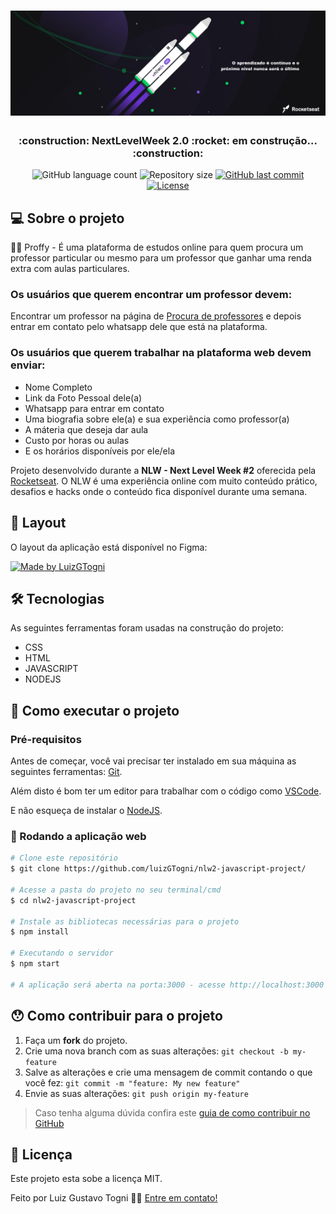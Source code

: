 <h1 align="center">
  <img alt="Logo do projeto" src="./public/images/banners/banner.png" />
  
</h1>

<h3 align="center">
  <strong>:construction: NextLevelWeek 2.0 :rocket: em construção... :construction:</strong>
</h3>

<p align="center">
  <img alt="GitHub language count" src="https://img.shields.io/github/languages/count/LuizGTogni/nlw2-javascript-project?color=%2304D361">

  <img alt="Repository size" src="https://img.shields.io/github/repo-size/LuizGTogni/nlw2-javascript-project">
  
  <a href="https://github.com/LuizGTogni/nlw2-javascript-project/commits/master">
    <img alt="GitHub last commit" src="https://img.shields.io/github/last-commit/LuizGTogni/nlw2-javascript-project">
  </a>
  <a href="https://github.com/luizGTogni/nlw2-javascript-project/blob/master/LICENSE">
    <img alt="License" src="https://img.shields.io/badge/license-MIT-blue">
  </a>
</p>

## 💻 Sobre o projeto

🧑‍🏫 Proffy - É uma plataforma de estudos online para quem procura um professor particular ou mesmo para um professor que ganhar uma renda extra com aulas particulares.

### Os usuários que querem encontrar um professor devem:
Encontrar um professor na página de <a href="https://nlw2-project-javascript.herokuapp.com/" target="_blank">Procura de professores</a> e depois entrar em contato pelo whatsapp dele que está na plataforma.

### Os usuários que querem trabalhar na plataforma web devem enviar:
- Nome Completo
- Link da Foto Pessoal dele(a)
- Whatsapp para entrar em contato
- Uma biografia sobre ele(a) e sua experiência como professor(a)
- A máteria que deseja dar aula
- Custo por horas ou aulas
- E os horários disponíveis por ele/ela

Projeto desenvolvido durante a **NLW - Next Level Week #2** oferecida pela [Rocketseat](https://rocketseat.com.br/).
O NLW é uma experiência online com muito conteúdo prático, desafios e hacks onde o conteúdo fica disponível durante uma semana.

## 🎨 Layout

O layout da aplicação está disponível no Figma:

<a href="https://www.figma.com/file/RMB76rMq2T9VwqBT4B7wmg/Proffy-Web?node-id=0%3A1">
  <img alt="Made by LuizGTogni" src="https://img.shields.io/badge/Acessar%20Layout%20-Figma-%2304D361">
</a>

## 🛠 Tecnologias

As seguintes ferramentas foram usadas na construção do projeto:

- CSS
- HTML
- JAVASCRIPT
- NODEJS

## 🚀 Como executar o projeto

### Pré-requisitos

Antes de começar, você vai precisar ter instalado em sua máquina as seguintes ferramentas:
[Git](https://git-scm.com). 

Além disto é bom ter um editor para trabalhar com o código como [VSCode](https://code.visualstudio.com/).

E não esqueça de instalar o [NodeJS](https://nodejs.org/en/).

### 🧭 Rodando a aplicação web

```bash
# Clone este repositório
$ git clone https://github.com/luizGTogni/nlw2-javascript-project/

# Acesse a pasta do projeto no seu terminal/cmd
$ cd nlw2-javascript-project

# Instale as bibliotecas necessárias para o projeto
$ npm install

# Executando o servidor
$ npm start

# A aplicação será aberta na porta:3000 - acesse http://localhost:3000
```
## 😯 Como contribuir para o projeto

1. Faça um **fork** do projeto.
2. Crie uma nova branch com as suas alterações: `git checkout -b my-feature`
3. Salve as alterações e crie uma mensagem de commit contando o que você fez: `git commit -m "feature: My new feature"`
4. Envie as suas alterações: `git push origin my-feature`
> Caso tenha alguma dúvida confira este [guia de como contribuir no GitHub](https://github.com/firstcontributions/first-contributions)

## 📝 Licença

Este projeto esta sobe a licença MIT.

Feito por Luiz Gustavo Togni 👋🏽 [Entre em contato!](https://www.linkedin.com/in/luizgustavotogni/)
